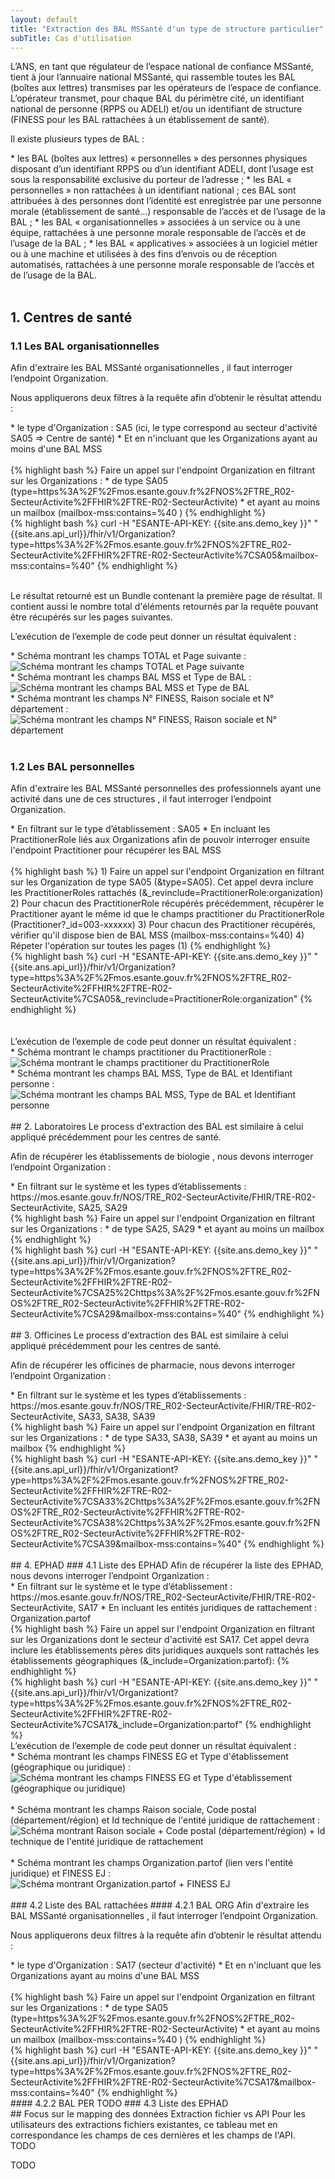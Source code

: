```yaml
---
layout: default
title: "Extraction des BAL MSSanté d'un type de structure particulier"
subTitle: Cas d'utilisation
---
```

 
L’ANS, en tant que régulateur de l’espace national de confiance MSSanté, tient à jour l’annuaire national MSSanté, qui rassemble toutes les BAL (boîtes aux lettres) transmises par les opérateurs de l’espace de confiance.
L’opérateur transmet, pour chaque BAL du périmètre cité, un identifiant national de personne (RPPS ou ADELI) et/ou un identifiant de structure (FINESS pour les BAL rattachées à un établissement de santé).

Il existe plusieurs types de BAL :
<div class="wysiwyg" markdown="1">
* les BAL (boîtes aux lettres) « personnelles » des personnes physiques disposant d’un identifiant RPPS ou d’un identifiant ADELI, dont l’usage est sous la responsabilité exclusive du porteur de l’adresse ;
* les BAL « personnelles » non rattachées à un identifiant national ; ces BAL sont attribuées à des personnes dont l’identité est enregistrée par une personne morale (établissement de santé…) responsable de l’accès et de l’usage de la BAL ;
* les BAL « organisationnelles » associées à un service ou à une équipe, rattachées à une personne morale responsable de l’accès et de l’usage de la BAL ;
* les BAL « applicatives » associées à un logiciel métier ou à une machine et utilisées à des fins d’envois ou de réception automatisés, rattachées à une personne morale responsable de l’accès et de l’usage de la BAL.
</div>
<br/>

## 1. Centres de santé
### 1.1 Les BAL organisationnelles
Afin d'extraire les BAL MSSanté organisationnelles , il faut interroger l’endpoint Organization.

Nous appliquerons deux filtres à la requête afin d’obtenir le résultat attendu :
<div class="wysiwyg" markdown="1">
 * le type d'Organization : SA5 (ici, le type correspond  au secteur d'activité SA05 => Centre de santé) 
 * Et en n'incluant que les Organizations ayant au moins d'une BAL MSS
</div>
<br/>

<div class="code-sample">
<div class="tab-content" data-name="Algorithmie">
{% highlight bash %} 
Faire un appel sur l'endpoint Organization en filtrant sur les Organizations :
  * de type SA05 (type=https%3A%2F%2Fmos.esante.gouv.fr%2FNOS%2FTRE_R02-SecteurActivite%2FFHIR%2FTRE-R02-SecteurActivite)
  * et ayant au moins un mailbox (mailbox-mss:contains=%40 )
 {% endhighlight %}
</div>
<div class="tab-content" data-name="curl">
{% highlight bash %} 
curl -H "ESANTE-API-KEY: {{site.ans.demo_key }}" "{{site.ans.api_url}}/fhir/v1/Organization?type=https%3A%2F%2Fmos.esante.gouv.fr%2FNOS%2FTRE_R02-SecteurActivite%2FFHIR%2FTRE-R02-SecteurActivite%7CSA05&mailbox-mss:contains=%40" 
{% endhighlight %}
</div>
<div class="tab-content" data-name="postman">
  <img src='postman_irisdp_bal_mss_org_centre_de_sante.png' alt='' max-width=670px>
  </div>
</div>
 
<br/>

Le résultat retourné est un Bundle contenant la première page de résultat. Il contient aussi le nombre total d'éléments retournés par la requête pouvant être récupérés sur les pages suivantes.
 
L’exécution de l’exemple de code peut donner un résultat équivalent :
<br/>

<div class="wysiwyg" markdown="1">
 * Schéma montrant les champs TOTAL et Page suivante : 
<img src="focus_postman_irisdp_bal_mss_org_centre_de_sante_1.png" alt="Schéma montrant les champs TOTAL et Page suivante">
</div>

<div class="wysiwyg" markdown="1">
 * Schéma montrant les champs BAL MSS et Type de BAL : 
<img src="focus_postman_irisdp_bal_mss_org_centre_de_sante_2.png" alt="Schéma montrant les champs BAL MSS et Type de BAL">
</div>

<div class="wysiwyg" markdown="1">
 * Schéma montrant les champs N° FINESS, Raison sociale et N° département : 
<img src="focus_postman_irisdp_bal_mss_org_centre_de_sante_3.png" alt="Schéma montrant les champs N° FINESS, Raison sociale et N° département" style="max-width: 670px;"/>
</div>

<br/>
 
### 1.2 Les BAL personnelles
Afin d'extraire les BAL MSSanté personnelles des professionnels ayant une activité dans une de ces structures , il faut interroger l’endpoint Organization.

<div class="wysiwyg" markdown="1">
 * En filtrant sur le type d’établissement : SA05
 * En incluant les PractitionerRole liés aux Organizations afin de pouvoir interroger ensuite l'endpoint Practitioner pour récupérer les BAL MSS
</div>
<br/>
<div class="code-sample">
<div class="tab-content" data-name="Algorithmie">
{% highlight bash %} 
1) Faire un appel sur l'endpoint Organization en filtrant sur les Organization de type SA05 (&type=SA05). Cet appel devra inclure les PractitionerRoles rattachés (&_revinclude=PractitionerRole:organization)
2) Pour chacun des PractitionerRole récupérés précédemment, récupérer le Practitioner ayant le même id que le champs practitioner du PractitionerRole (Practitioner?_id=003-xxxxxx)
3) Pour chacun des Practitioner récupérés, vérifier qu'il dispose bien de BAL MSS (mailbox-mss:contains=%40)
4) Répeter l'opération sur toutes les pages (1)
{% endhighlight %}
</div>
<div class="tab-content" data-name="curl">
{% highlight bash %} 
curl -H "ESANTE-API-KEY: {{site.ans.demo_key }}" "{{site.ans.api_url}}/fhir/v1/Organization?type=https%3A%2F%2Fmos.esante.gouv.fr%2FNOS%2FTRE_R02-SecteurActivite%2FFHIR%2FTRE-R02-SecteurActivite%7CSA05&_revinclude=PractitionerRole:organization" 
{% endhighlight %}
 </div>
<div class="tab-content" data-name="postman">
  <img src='postman_irisdp_bal_mss_per_centre_de_sante_requete_1.png' alt='' max-width=670px>
  <img src='postman_irisdp_bal_mss_per_centre_de_sante_requete_2.png' alt='' max-width=670px>
</div>
</div>
<br/>
L’exécution de l’exemple de code peut donner un résultat équivalent :
<br/>

<div class="wysiwyg" markdown="1">
 * Schéma montrant le champs practitioner du PractitionerRole : 
<img src="focus_postman_irisdp_bal_mss_per_centre_de_sante_1.png" alt="Schéma montrant le champs practitioner du PractitionerRole">
</div>

<div class="wysiwyg" markdown="1">
 * Schéma montrant les champs BAL MSS, Type de BAL et Identifiant personne : 
<img src="focus_postman_irisdp_bal_mss_per_centre_de_sante_2.png" alt="Schéma montrant les champs BAL MSS, Type de BAL et Identifiant personne">
</div>


<br/> 
## 2. Laboratoires
Le process d'extraction des BAL est similaire à celui appliqué précédemment pour les centres de santé.

Afin de récupérer les établissements de biologie , nous devons interroger l’endpoint Organization :
<div class="wysiwyg" markdown="1">
* En filtrant sur le système et les types d’établissements : https://mos.esante.gouv.fr/NOS/TRE_R02-SecteurActivite/FHIR/TRE-R02-SecteurActivite, SA25, SA29
</div>
<div class="code-sample">
<div class="tab-content" data-name="Algorithmie">
{% highlight bash %} 
Faire un appel sur l'endpoint Organization en filtrant sur les Organizations :
  * de type SA25, SA29
  * et ayant au moins un mailbox 
 {% endhighlight %}
</div>
<div class="tab-content" data-name="curl">
{% highlight bash %} 
curl -H "ESANTE-API-KEY: {{site.ans.demo_key }}" "{{site.ans.api_url}}/fhir/v1/Organization?type=https%3A%2F%2Fmos.esante.gouv.fr%2FNOS%2FTRE_R02-SecteurActivite%2FFHIR%2FTRE-R02-SecteurActivite%7CSA25%2Chttps%3A%2F%2Fmos.esante.gouv.fr%2FNOS%2FTRE_R02-SecteurActivite%2FFHIR%2FTRE-R02-SecteurActivite%7CSA29&mailbox-mss:contains=%40" 
{% endhighlight %}
</div>
</div>

 <br/>
## 3. Officines
Le process d'extraction des BAL est similaire à celui appliqué précédemment pour les centres de santé.

Afin de récupérer les officines de pharmacie, nous devons interroger l’endpoint Organization :
<div class="wysiwyg" markdown="1">
* En filtrant sur le système et les types d’établissements : https://mos.esante.gouv.fr/NOS/TRE_R02-SecteurActivite/FHIR/TRE-R02-SecteurActivite, SA33, SA38, SA39
</div>
<div class="code-sample">
<div class="tab-content" data-name="Algorithmie">
{% highlight bash %} 
Faire un appel sur l'endpoint Organization en filtrant sur les Organizations :
  * de type SA33, SA38, SA39 
  * et ayant au moins un mailbox 
 {% endhighlight %}
</div>
<div class="tab-content" data-name="curl">
{% highlight bash %} 
curl -H "ESANTE-API-KEY: {{site.ans.demo_key }}" "{{site.ans.api_url}}/fhir/v1/Organizationt?ype=https%3A%2F%2Fmos.esante.gouv.fr%2FNOS%2FTRE_R02-SecteurActivite%2FFHIR%2FTRE-R02-SecteurActivite%7CSA33%2Chttps%3A%2F%2Fmos.esante.gouv.fr%2FNOS%2FTRE_R02-SecteurActivite%2FFHIR%2FTRE-R02-SecteurActivite%7CSA38%2Chttps%3A%2F%2Fmos.esante.gouv.fr%2FNOS%2FTRE_R02-SecteurActivite%2FFHIR%2FTRE-R02-SecteurActivite%7CSA39&mailbox-mss:contains=%40" 
{% endhighlight %}
</div>
</div>

 <br/>
## 4. EPHAD
### 4.1 Liste des EPHAD
Afin de récupérer la liste des EPHAD, nous devons interroger l’endpoint Organization :
<div class="wysiwyg" markdown="1">
* En filtrant sur le système et le type d’établissement : https://mos.esante.gouv.fr/NOS/TRE_R02-SecteurActivite/FHIR/TRE-R02-SecteurActivite, SA17
* En incluant les entités juridiques de rattachement : Organization.partof
</div>
<div class="code-sample">
<div class="tab-content" data-name="Algorithmie">
{% highlight bash %} 
Faire un appel sur l'endpoint Organization en filtrant sur les Organizations dont le secteur d'activité est SA17.  Cet appel devra inclure les établissements pères dits juridiques auxquels sont rattachés les établissements géographiques (&_include=Organization:partof):
{% endhighlight %}
</div>
<div class="tab-content" data-name="curl">
{% highlight bash %} 
curl -H "ESANTE-API-KEY: {{site.ans.demo_key }}" "{{site.ans.api_url}}/fhir/v1/Organizationt?type=https%3A%2F%2Fmos.esante.gouv.fr%2FNOS%2FTRE_R02-SecteurActivite%2FFHIR%2FTRE-R02-SecteurActivite%7CSA17&_include=Organization:partof" 
{% endhighlight %}
</div>
</div>
L’exécution de l’exemple de code peut donner un résultat équivalent :
<br/>

<div class="wysiwyg" markdown="1">
 * Schéma montrant les champs FINESS EG et Type d'établissement (géographique ou juridique) : 
<img src="focus_postman_irisdp_liste_ephad_1.png" alt="Schéma montrant les champs FINESS EG et Type d'établissement (géographique ou juridique)">
</div>
<br/>
<div class="wysiwyg" markdown="1">
 * Schéma montrant les champs Raison sociale, Code postal (département/région) et Id technique de l'entité juridique de rattachement : 
<img src="focus_postman_irisdp_liste_ephad_2.png" alt="Schéma montrant Raison sociale + Code postal (département/région) + Id technique de l'entité juridique de rattachement">
</div>
<br/>
<div class="wysiwyg" markdown="1">
 * Schéma montrant les champs Organization.partof (lien vers l'entité juridique) et FINESS EJ : 
<img src="focus_postman_irisdp_liste_ephad_3.png" alt="Schéma montrant Organization.partof + FINESS EJ">
</div>
 <br/>
 ### 4.2 Liste des BAL rattachées
 #### 4.2.1 BAL ORG
 Afin d'extraire les BAL MSSanté organisationnelles , il faut interroger l’endpoint Organization.

Nous appliquerons deux filtres à la requête afin d’obtenir le résultat attendu :
<div class="wysiwyg" markdown="1">
 * le type d'Organization : SA17 (secteur d'activité) 
 * Et en n'incluant que les Organizations ayant au moins d'une BAL MSS
</div>
<br/>
<div class="code-sample">
<div class="tab-content" data-name="Algorithmie">
{% highlight bash %} 
Faire un appel sur l'endpoint Organization en filtrant sur les Organizations :
  * de type SA05 (type=https%3A%2F%2Fmos.esante.gouv.fr%2FNOS%2FTRE_R02-SecteurActivite%2FFHIR%2FTRE-R02-SecteurActivite)
  * et ayant au moins un mailbox (mailbox-mss:contains=%40 )
 {% endhighlight %}
</div>
<div class="tab-content" data-name="curl">
{% highlight bash %} 
curl -H "ESANTE-API-KEY: {{site.ans.demo_key }}" "{{site.ans.api_url}}/fhir/v1/Organization?type=https%3A%2F%2Fmos.esante.gouv.fr%2FNOS%2FTRE_R02-SecteurActivite%2FFHIR%2FTRE-R02-SecteurActivite%7CSA17&mailbox-mss:contains=%40" 
{% endhighlight %}
</div>
<div class="tab-content" data-name="postman">
  <img src='postman_irisdp_bal_mss_org_ephad.png' alt='' max-width=670px>
  </div>
</div>
 #### 4.2.2 BAL PER
 TODO
 ### 4.3 Liste des EPHAD
 
 <br/>
## Focus sur le mapping des données Extraction fichier vs API
 Pour les utilisateurs des extractions fichiers existantes, ce tableau met en correspondance les champs de ces dernières et les champs de l'API.
 </br>
 TODO
 
TODO
